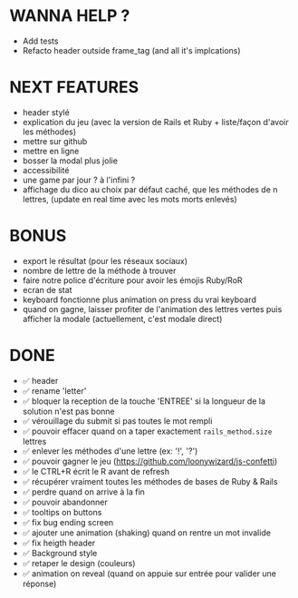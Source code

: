 # WANNA HELP ?
- Add tests
- Refacto header outside frame_tag (and all it's implcations)

# NEXT FEATURES
- header stylé
- explication du jeu (avec la version de Rails et Ruby + liste/façon d'avoir les méthodes)
- mettre sur github
- mettre en ligne
- bosser la modal plus jolie
- accessibilité
- une game par jour ? à l'infini ? 
- affichage du dico au choix par défaut caché, que les méthodes de n lettres, (update en real time avec les mots morts enlevés)

# BONUS
- export le résultat (pour les réseaux sociaux)
- nombre de lettre de la méthode à trouver
- faire notre police d'écriture pour avoir les émojis Ruby/RoR
- ecran de stat
- keyboard fonctionne plus animation on press du vrai keyboard
- quand on gagne, laisser profiter de l'animation des lettres vertes puis afficher la modale (actuellement, c'est modale direct)

# DONE
- ✅ header
- ✅ rename 'letter'
- ✅ bloquer la reception de la touche 'ENTREE' si la longueur de la solution n'est pas bonne
- ✅ vérouillage du submit si pas toutes le mot rempli
- ✅ pouvoir effacer quand on a taper exactement `rails_method.size` lettres
- ✅ enlever les méthodes d'une lettre (ex: '!', '?')
- ✅ pouvoir gagner le jeu (https://github.com/loonywizard/js-confetti)
- ✅ le CTRL+R écrit le R avant de refresh
- ✅ récupérer vraiment toutes les méthodes de bases de Ruby & Rails
- ✅ perdre quand on arrive à la fin
- ✅ pouvoir abandonner
- ✅ tooltips on buttons
- ✅ fix bug ending screen
- ✅ ajouter une animation (shaking) quand on rentre un mot invalide
- ✅ fix heigth header
- ✅ Background style
- ✅ retaper le design (couleurs)
- ✅ animation on reveal (quand on appuie sur entrée pour valider une réponse)